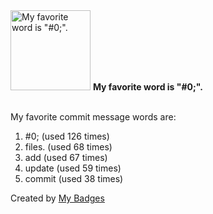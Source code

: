 <img src="https://my-badges.github.io/my-badges/favorite-word.png" alt="My favorite word is &quot;#0;&quot;." title="My favorite word is &quot;#0;&quot;." width="128">
<strong>My favorite word is &quot;#0;&quot;.</strong>
<br><br>

My favorite commit message words are:

1. #0; (used 126 times)
2. files. (used 68 times)
3. add (used 67 times)
4. update (used 59 times)
5. commit (used 38 times)


Created by <a href="https://github.com/my-badges/my-badges">My Badges</a>